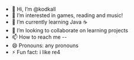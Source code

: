- 👋 Hi, I’m @kodkall
- 👀 I’m interested in games, reading and music!
- 🌱 I’m currently learning Java ☕
- 💞️ I’m looking to collaborate on learning projects 
- 📫 How to reach me --
- 😄 Pronouns: any pronouns
- ⚡ Fun fact: i like re4

<!---
kodkall/kodkall is a ✨ special ✨ repository because its `README.md` (this file) appears on your GitHub profile.
You can click the Preview link to take a look at your changes.
--->
